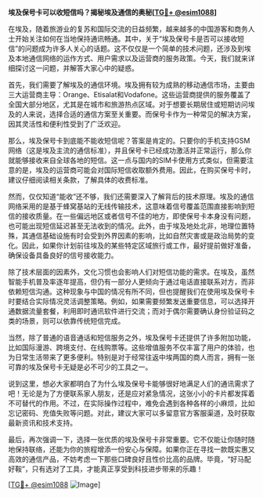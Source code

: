 **埃及保号卡可以收短信吗？揭秘埃及通信的奥秘[[TG💪+ @esim1088](https://t.me/s/esim1088)]**

在埃及，随着旅游业的复苏和国际交流的日益频繁，越来越多的中国游客和商务人士开始关注如何在当地保持通讯畅通。其中，关于“埃及保号卡是否可以接收短信”的问题成为许多人关心的话题。这不仅仅是一个简单的技术问题，还涉及到埃及本地通信网络的运作方式、用户需求以及运营商的服务政策。今天，我们就来详细探讨这一问题，并解答大家心中的疑惑。

首先，我们需要了解埃及的通信环境。埃及拥有较为成熟的移动通信市场，主要由三大运营商主导：Orange、Etisalat和Vodafone。这些运营商提供的服务覆盖了全国大部分地区，尤其是在城市和旅游热点区域。对于想要长期居住或短期访问埃及的人来说，选择合适的通信方案至关重要。而保号卡作为一种常见的解决方案，因其灵活性和便利性受到了广泛欢迎。

那么，埃及保号卡到底能不能收短信呢？答案是肯定的。只要你的手机支持GSM网络（这是埃及主流的通信标准），并且保号卡已经成功激活并正常运行，那么你就能够接收来自全球各地的短信。这一点与国内的SIM卡使用方式类似，但需要注意的是，埃及的运营商可能会对国际短信收取额外费用。因此，在购买保号卡时，建议仔细阅读相关条款，了解具体的收费标准。

然而，仅仅知道“能收”还不够，我们还需要深入了解背后的技术原理。埃及的通信网络采用的是基于蜂窝基站的无线传输技术，这意味着信号覆盖范围直接影响到短信的接收质量。在一些偏远地区或者信号不佳的地方，即使保号卡本身没有问题，也可能出现短信延迟甚至无法收到的情况。此外，由于埃及地处北非，地理位置特殊，其通信基础设施有时会受到外界因素的影响，比如自然灾害或是政治局势的变化。因此，如果你计划前往埃及的某些特定区域旅行或工作，最好提前做好准备，确保设备具备良好的信号接收能力。

除了技术层面的因素外，文化习惯也会影响人们对短信功能的需求。在埃及，虽然智能手机普及率逐年提高，但仍有一部分人更倾向于通过电话直接联系对方，而非依赖短信沟通。这种现象与中国的情况有所不同，但也提醒我们在使用埃及保号卡时要结合实际情况灵活调整策略。例如，如果需要频繁发送重要信息，可以选择开通数据流量套餐，利用即时通讯软件进行交流；而对于偶尔需要确认身份验证码之类的场景，则可以依靠传统短信完成。

当然，除了普通的语音通话和短信服务之外，埃及保号卡还提供了许多附加功能，比如国际漫游、跨境支付、在线购票等。这些增值服务不仅丰富了用户的体验，也为日常生活带来了更多便利。特别是对于经常往返中埃两国的商人而言，拥有一张可靠的埃及保号卡无疑是必不可少的工具之一。

说到这里，想必大家都明白了为什么埃及保号卡能够很好地满足人们的通讯需求了吧！无论是为了方便联系家人朋友，还是应对紧急情况，这张小小的卡片都发挥着不可替代的作用。不过，在实际操作过程中，难免会遇到各种各样的小麻烦，比如忘记密码、充值失败等问题。对此，建议大家可以多留意官方客服渠道，及时获取最新资讯和技术支持。

最后，再次强调一下，选择一张优质的埃及保号卡非常重要。它不仅能让你随时随地保持联络，还能为你的旅程增添一份安心与保障。如果你正在寻找一款既实惠又高效的通信产品，不妨考虑一下那些口碑良好且性价比高的品牌。毕竟，“好马配好鞍”，只有选对了工具，才能真正享受到科技进步带来的乐趣！

[[TG💪+ @esim1088](https://t.me/s/esim1088) ![Image](https://i.postimg.cc/4NQfJmqS/Snipaste-2025-05-13-00-14-12.png)]